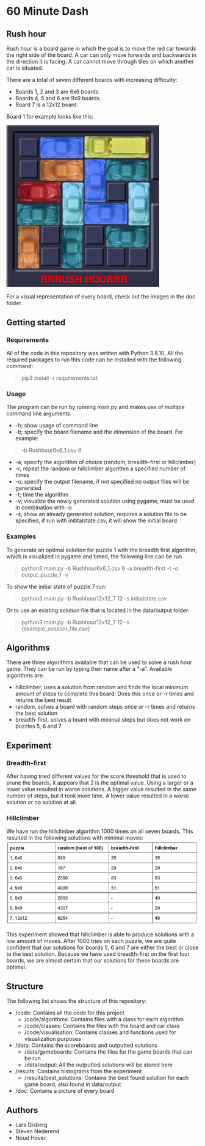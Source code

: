 # 60 Minute Dash
 
## Rush hour
Rush hour is a board game in which the goal is to move the red car towards the right side of the board. A car can only move forwards and backwards in the direction it is facing. A car cannot move through tiles on which another car is situated.

There are a total of seven different boards with increasing difficulty:
* Boards 1, 2 and 3 are 6x6 boards.
* Boards 4, 5 and 6 are 9x9 boards.
* Board 7 is a 12x12 board.

Board 1 for example looks like this:

<img src="doc/board1.png" alt="Board1" width="400"/>

For a visual representation of every board, check out the images in the doc folder.

## Getting started
### Requirements
All of  the code in this repository was written with Python 3.8.10. All the required packages to run this code can be installed with the following command:
> pip3 install -r requirements.txt
 
### Usage
The program can be run by running main.py and makes use of multiple command line arguments:
* -h; show usage of command line 
* -b; specify the board filename and the dimension of the board. For example: 
> -b Rushhour6x6_1.csv 6

* -a; specify the algorithm of choice (random, breadth-first or hillclimber)
* -r; repeat the random or hillclimber algorithm a specified number of times
* -o; specify the output filename, if not specified no output files will be generated
* -t; time the algorithm 
* -v; visualize the newly generated solution using pygame, must be used in combination with -o
* -s; show an already generated solution, requires a solution file to be specified, if run with inititalstate.csv, it will show the initial board

### Examples
To generate an optimal solution for puzzle 1 with the breadth first algorithm, which is visualized in pygame and timed, the following line can be run.
> python3 main.py -b Rushhour6x6_1.csv 6 -a breadth-first -t -o output_puzzle_1 -v

To show the initial state of puzzle 7 run:
> python3 main.py -b Rushhour12x12_7 12 -s initialstate.csv

Or to use an existing solution file that is located in the data/output folder:
> python3 main.py -b Rushhour12x12_7 12 -s {example_solution_file.csv}

## Algorithms
There are three algorithms available that can be used to solve a rush hour game. They can be run by typing their name after a “-a”.
Available algorithms are:
* hillclimber, uses a solution from random and finds the local minimum amount of steps to complete this board. Does this once or -r times and returns the best result.
* random, solves a board with random steps once or -r times and returns the best solution
* breadth-first, solves a board with minimal steps but does not work on puzzles 5, 6 and 7

## Experiment
### Breadth-first
After having tried different values for the score threshold that is used to prune the boards, it appears that 2 is the optimal value. Using a larger or a lower value resulted in worse solutions. A bigger value resulted in the same number of steps, but it took more time. A lower value resulted in a worse solution or no solution at all.
### Hillclimber
We have run the hillclimber algorithm 1000 times on all seven boards. This resulted in the following solutions with minimal moves:
![Results](results/solutions.png)

This experiment showed that hillclimber is able to produce solutions with a low amount of moves. After 1000 tries on each puzzle, we are quite confident that our solutions for boards 5, 6 and 7 are either the best or close to the best solution. Because we have used breadth-first on the first four boards, we are almost certain that our solutions for these boards are optimal.

## Structure
The following list shows the structure of this repository:
* /code: Contains all the code for this project
    - /code/algorithms: Contains files with a class for each algorithm
    - /code/classes: Contains the files with the board and car class
    - /code/visualisation: Contains classes and functions used for visualization purposes
* /data: Contains the scoreboards and outputted solutions
    - /data/gameboards: Contains the files for the game boards that can be run
    - /data/output: All the outputted solutions will be stored here
* /results: Contains histograms from the experiment
    - /results/best_solutions: Contains the best found solution for each game board, also found in data/output
* /doc: Contains a picture of every board

## Authors
* Lars Disberg
* Steven Nederend
* Noud Hover
